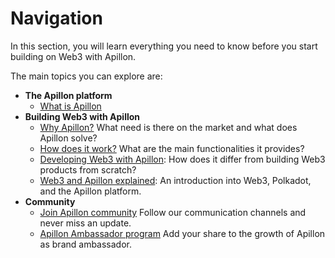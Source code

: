 # Navigation

<div class="divider"></div>

In this section, you will learn everything you need to know before you start building on Web3 with Apillon.

The main topics you can explore are:

- **The Apillon platform**
  - [What is Apillon](/about/2-what-is-apillon.html)
- **Building Web3 with Apillon**
  - [Why Apillon?](/about/3-why-apillon.html) What need is there on the market and what does Apillon solve?
  - [How does it work?](/about/4-how-does-apillon-work.html) What are the main functionalities it provides?
  - [Developing Web3 with Apillon](/about/5-developing-web3-with-apillon.html): How does it differ from building Web3 products from scratch?
  - [Web3 and Apillon explained](/about/6-web3-up-close.html): An introduction into Web3, Polkadot, and the Apillon platform.
- **Community**
  - [Join Apillon community](/about/7-community.html#join-apillon-community) Follow our communication channels and never miss an update.
  - [Apillon Ambassador program](/about/7-community.html#apillon-ambassador-program) Add your share to the growth of Apillon as brand ambassador.

